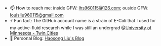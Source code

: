 - 📫 How to reach me: inside GFW: lhs960115@126.com; ouside GFW: louisliu960115@gmail.com
- ⚡ Fun fact: The GitHub account name is a strain of E-Coli that I used for my active-fluid research while I was still an undergrad @[University of Minnesota - Twin Cities](https://www.cems.umn.edu/)
- 👀 Personal Blog: [Haosong Liu's Blog](https://e-coli-bw.github.io/)
